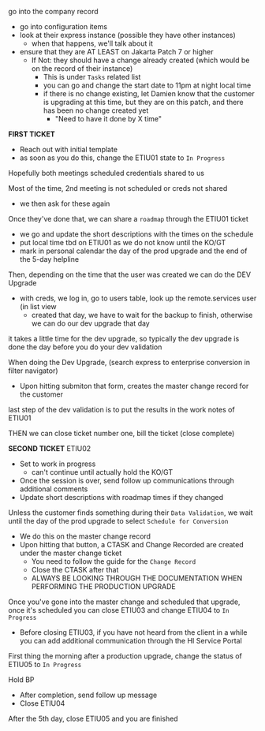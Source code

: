 go into the company record
- go into configuration items
- look at their express instance (possible they have other instances)
  - when that happens, we'll talk about it
- ensure that they are AT LEAST on Jakarta Patch 7 or higher
  - If Not: they should have a change already created (which would be on the record of their instance)
    - This is under `Tasks` related list
    - you can go and change the start date to 11pm at night local time
    - if there is no change existing, let Damien know that the customer is upgrading at this time,
      but they are on this patch, and there has been no change created yet
      - "Need to have it done by X time"


**FIRST TICKET**
- Reach out with initial template
- as soon as you do this, change the ETIU01 state to `In Progress`

Hopefully both meetings scheduled
credentials shared to us

Most of the time, 2nd meeting is not scheduled or creds not shared
- we then ask for these again

Once they've done that, we can share a `roadmap` through the ETIU01 ticket
- we go and update the short descriptions with the times on the schedule
- put local time tbd on ETIU01 as we do not know until the KO/GT
- mark in personal calendar the day of the prod upgrade and the end of the 5-day helpline



Then, depending on the time that the user was created we can do the DEV Upgrade
- with creds, we log in, go to users table, look up the remote.services user (in list view
  - created that day, we have to wait for the backup to finish, otherwise we can do our dev
    upgrade that day


it takes a little time for the dev upgrade, so typically the dev upgrade is done the day before
you do your dev validation

When doing the Dev Upgrade, (search express to enterprise conversion in filter navigator)
- Upon hitting submiton that form, creates the master change record for the customer

last step of the dev validation is to put the results in the work notes of ETIU01

THEN we can close ticket number one, bill the ticket (close complete)


**SECOND TICKET** ETIU02
- Set to work in progress
  - can't continue until actually hold the KO/GT
- Once the session is over, send follow up communications through additional comments
- Update short descriptions with roadmap times if they changed

Unless the customer finds something during their `Data Validation`, we
wait until the day of the prod upgrade to select `Schedule for Conversion`
- We do this on the master change record
- Upon hitting that button, a CTASK and Change Recorded are created under the master change ticket
  - You need to follow the guide for the `Change Record`
  - Close the CTASK after that
  - ALWAYS BE LOOKING THROUGH THE DOCUMENTATION WHEN PERFORMING THE PRODUCTION UPGRADE

Once you've gone into the master change and scheduled that upgrade, once it's scheduled
you can close ETIU03 and change ETIU04 to `In Progress`
- Before closing ETIU03, if you have not heard from the client in a while you can add
  additional communication through the HI Service Portal

First thing the morning after a production upgrade, change the status of ETIU05 to `In Progress`

Hold BP
- After completion, send follow up message
- Close ETIU04

After the 5th day, close ETIU05 and you are finished
